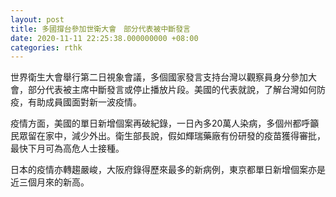 ```yaml
---
layout: post
title: 多國撐台參加世衛大會　部分代表被中斷發言
date: 2020-11-11 22:25:38.000000000 +08:00
categories: rthk
---
```


世界衛生大會舉行第二日視象會議，多個國家發言支持台灣以觀察員身分參加大會，部分代表被主席中斷發言或停止播放片段。美國的代表就說，了解台灣如何防疫，有助成員國面對新一波疫情。

疫情方面，美國的單日新增個案再破紀錄，一日內多20萬人染病，多個州都呼籲民眾留在家中，減少外出。衛生部長說，假如輝瑞藥廠有份研發的疫苗獲得審批，最快下月可為高危人士接種。

日本的疫情亦轉趨嚴峻，大阪府錄得歷來最多的新病例，東京都單日新增個案亦是近三個月來的新高。
